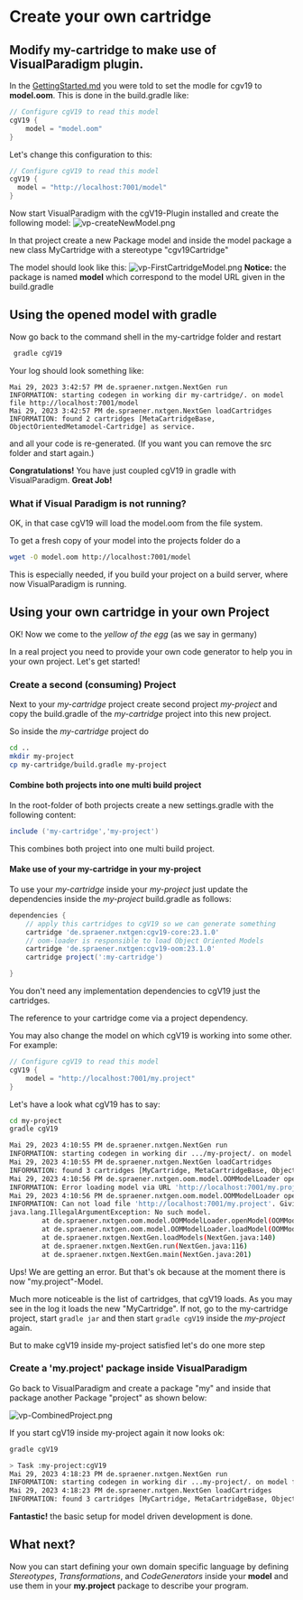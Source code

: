 
# Create your own cartridge

## Modify my-cartridge to make use of VisualParadigm plugin.

In the [GettingStarted.md](GettingStarted.md) you were told to
set the modle for cgv19 to __model.oom__. This is done in the
build.gradle like:

```groovy
// Configure cgV19 to read this model
cgV19 {
    model = "model.oom"
}
```
Let's change this configuration to this:
```groovy
// Configure cgV19 to read this model
cgV19 {
  model = "http://localhost:7001/model"
}
```
Now start VisualParadigm with the cgV19-Plugin installed and create
the following model:
![vp-createNewModel.png](images/vp-createNewModel.png)

In that project create a new Package model and inside the model package
a new class MyCartridge with a stereotype "cgv19Cartridge"

The model should look like this:
![vp-FirstCartridgeModel.png](images/vp-FirstCartridgeModel.png)
__Notice:__ the package is named __model__ which correspond
to the model URL given in the build.gradle

## Using the opened model with gradle

Now go back to the command shell in the my-cartridge folder and restart
```bash
 gradle cgV19
```
Your log should look something like:

```log
Mai 29, 2023 3:42:57 PM de.spraener.nxtgen.NextGen run
INFORMATION: starting codegen in working dir my-cartridge/. on model file http://localhost:7001/model
Mai 29, 2023 3:42:57 PM de.spraener.nxtgen.NextGen loadCartridges
INFORMATION: found 2 cartridges [MetaCartridgeBase, ObjectOrientedMetamodel-Cartridge] as service.
```
and all your code is re-generated. (If you want you can remove the src folder and start again.)

__Congratulations!__ You have just coupled cgV19 in gradle with VisualParadigm. __Great Job!__

### What if Visual Paradigm is not running?

OK, in that case cgV19 will load the model.oom from the file system.

To get a fresh copy of your model into the projects folder do a
```bash
wget -O model.oom http://localhost:7001/model
```
This is especially needed, if you build your project on a build server,
where now VisualParadigm is running.

## Using your own cartridge in your own Project
OK! Now we come to the _yellow of the egg_ (as we say in germany)

In a real project you need to provide your own code generator to help you
in your own project. Let's get started!

### Create a second (consuming) Project

Next to your _my-cartridge_ project create second project _my-project_
and copy the build.gradle of the _my-cartridge_ project into this new
project.

So inside the _my-cartridge_ project do
```bash
cd ..
mkdir my-project
cp my-cartridge/build.gradle my-project
```

#### Combine both projects into one multi build project
In the root-folder of both projects create a new settings.gradle
with the following content:
```groovy
include ('my-cartridge','my-project')
```

This combines both project into one multi build project.

#### Make use of your my-cartridge in your my-project

To use your _my-cartridge_ inside your _my-project_ just update the
dependencies inside the _my-project_ build.gradle as follows:

```groovy 
dependencies {
    // apply this cartridges to cgV19 so we can generate something
    cartridge 'de.spraener.nxtgen:cgv19-core:23.1.0'
    // oom-loader is responsible to load Object Oriented Models
    cartridge 'de.spraener.nxtgen:cgv19-oom:23.1.0'
    cartridge project(':my-cartridge')

}
```
You don't need any implementation dependencies to cgV19 just the
cartridges.

The reference to your cartridge come via a project dependency.

You may also change the model on which cgV19 is working into some other.
For example:

```groovy 
// Configure cgV19 to read this model
cgV19 {
    model = "http://localhost:7001/my.project"
}
```

Let's have a look what cgV19 has to say:

```bash
cd my-project
gradle cgV19

Mai 29, 2023 4:10:55 PM de.spraener.nxtgen.NextGen run
INFORMATION: starting codegen in working dir .../my-project/. on model file http://localhost:7001/my.project
Mai 29, 2023 4:10:55 PM de.spraener.nxtgen.NextGen loadCartridges
INFORMATION: found 3 cartridges [MyCartridge, MetaCartridgeBase, ObjectOrientedMetamodel-Cartridge] as service.
Mai 29, 2023 4:10:56 PM de.spraener.nxtgen.oom.model.OOMModelLoader openModel
INFORMATION: Error loading model via URL 'http://localhost:7001/my.project'. Try to load file 'my.project.oom'.
Mai 29, 2023 4:10:56 PM de.spraener.nxtgen.oom.model.OOMModelLoader openModel
INFORMATION: Can not load file 'http://localhost:7001/my.project'. Giving up...
java.lang.IllegalArgumentException: No such model.
        at de.spraener.nxtgen.oom.model.OOMModelLoader.openModel(OOMModelLoader.java:76)
        at de.spraener.nxtgen.oom.model.OOMModelLoader.loadModel(OOMModelLoader.java:27)
        at de.spraener.nxtgen.NextGen.loadModels(NextGen.java:140)
        at de.spraener.nxtgen.NextGen.run(NextGen.java:116)
        at de.spraener.nxtgen.NextGen.main(NextGen.java:201)
```
Ups! We are getting an error. But that's ok because at the moment there
is now "my.project"-Model.

Much more noticeable is the list of cartridges, that cgV19 loads. As you
may see in the log it loads the new "MyCartridge". If not, go to the
my-cartridge project, start ```gradle jar``` and then start ```gradle cgV19```
inside the _my-project_ again.

But to make cgV19 inside my-project satisfied let's do one more step

### Create a 'my.project' package inside VisualParadigm

Go back to VisualParadigm and create a package "my" and inside that
package another Package "project" as shown below:

![vp-CombinedProject.png](images/vp-CombinedProject.png)

If you start cgV19 inside my-project again it now looks ok:

```bash
gradle cgV19

> Task :my-project:cgV19
Mai 29, 2023 4:18:23 PM de.spraener.nxtgen.NextGen run
INFORMATION: starting codegen in working dir ...my-project/. on model file http://localhost:7001/my.project
Mai 29, 2023 4:18:23 PM de.spraener.nxtgen.NextGen loadCartridges
INFORMATION: found 3 cartridges [MyCartridge, MetaCartridgeBase, ObjectOrientedMetamodel-Cartridge] as service.
```
__Fantastic!__ the basic setup for model driven development is done.

## What next?
Now you can start defining your own domain specific language by defining
_Stereotypes_, _Transformations_, and _CodeGenerators_ inside your
__model__ and use them in your __my.project__ package to describe
your program.
